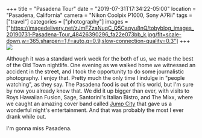+++
title = "Pasadena Tour"
date = "2019-07-31T17:34:22-05:00"
location = "Pasadena, California"
camera = "Nikon Coolpix P1000, Sony A7Rii"
tags = ["travel"]
categories = ["photography"]
images = ["https://imagedelivery.net/zJmFZzaNuqC_Q5Caqyu8nQ/tobyblog_images_20190731-Pasadena-Tour_48426390296_fa22e073bb_k.jpg/fit=scale-down,w=365,sharpen=1,f=auto,q=0.9,slow-connection-quality=0.3"]
+++
![](https://imagedelivery.net/zJmFZzaNuqC_Q5Caqyu8nQ/tobyblog_images_20190731-Pasadena-Tour_48426390296_fa22e073bb_k.jpg/fit=scale-down,w=780,sharpen=1,f=auto,q=0.9,slow-connection-quality=0.3)
<!--more-->

Although it was a standard work week for the both of us, we made the best of the Old Town nightlife. One evening as we walked home we witnessed an accident in the street, and I took the opportunity to do some journalistic photography. I enjoy that. Pretty much the only time I indulge in "people watching", as they say. The Pasadena food is out of this world, but I'm sure by now you already knew that. We did it up bigger than ever, with visits to Roys Hawaiian Fusion, Sage, Santorini's Italian Bistro, and The Mixx, where we caught an amazing cover band called [Jump City](http://jumpcity.rocks) that gave us a wonderful night's entertainment. And that was probably the most I ever drank while out.

I'm gonna miss Pasadena. 

<div id="mygallery">
<a class="swipebox" href="https://imagedelivery.net/zJmFZzaNuqC_Q5Caqyu8nQ/tobyblog_images_20190731-Pasadena-Tour_48426385116_0aedaef32c_k.jpg/fit=scale-down,w=1024,sharpen=1,f=auto,q=0.9,slow-connection-quality=0.3">
    <img alt="" src="https://imagedelivery.net/zJmFZzaNuqC_Q5Caqyu8nQ/tobyblog_images_20190731-Pasadena-Tour_48426385116_0aedaef32c_k.jpg/fit=scale-down,w=365,sharpen=1,f=auto,q=0.9,slow-connection-quality=0.3"></a>
<a class="swipebox" href="https://imagedelivery.net/zJmFZzaNuqC_Q5Caqyu8nQ/tobyblog_images_20190731-Pasadena-Tour_48426387631_8734ad9a27_k.jpg/fit=scale-down,w=1024,sharpen=1,f=auto,q=0.9,slow-connection-quality=0.3">
    <img alt="" src="https://imagedelivery.net/zJmFZzaNuqC_Q5Caqyu8nQ/tobyblog_images_20190731-Pasadena-Tour_48426387631_8734ad9a27_k.jpg/fit=scale-down,w=365,sharpen=1,f=auto,q=0.9,slow-connection-quality=0.3"></a>
<a class="swipebox" href="https://imagedelivery.net/zJmFZzaNuqC_Q5Caqyu8nQ/tobyblog_images_20190731-Pasadena-Tour_48426384711_6c3f68ccaf_k.jpg/fit=scale-down,w=1024,sharpen=1,f=auto,q=0.9,slow-connection-quality=0.3">
    <img alt="" src="https://imagedelivery.net/zJmFZzaNuqC_Q5Caqyu8nQ/tobyblog_images_20190731-Pasadena-Tour_48426384711_6c3f68ccaf_k.jpg/fit=scale-down,w=365,sharpen=1,f=auto,q=0.9,slow-connection-quality=0.3"></a>
<a class="swipebox" href="https://imagedelivery.net/zJmFZzaNuqC_Q5Caqyu8nQ/tobyblog_images_20190731-Pasadena-Tour_48426389536_f5430fa335_k.jpg/fit=scale-down,w=1024,sharpen=1,f=auto,q=0.9,slow-connection-quality=0.3">
    <img alt="" src="https://imagedelivery.net/zJmFZzaNuqC_Q5Caqyu8nQ/tobyblog_images_20190731-Pasadena-Tour_48426389536_f5430fa335_k.jpg/fit=scale-down,w=365,sharpen=1,f=auto,q=0.9,slow-connection-quality=0.3"></a>
<a class="swipebox" href="https://imagedelivery.net/zJmFZzaNuqC_Q5Caqyu8nQ/tobyblog_images_20190731-Pasadena-Tour_48426390596_be70e86a7b_k.jpg/fit=scale-down,w=1024,sharpen=1,f=auto,q=0.9,slow-connection-quality=0.3">
    <img alt="" src="https://imagedelivery.net/zJmFZzaNuqC_Q5Caqyu8nQ/tobyblog_images_20190731-Pasadena-Tour_48426390596_be70e86a7b_k.jpg/fit=scale-down,w=365,sharpen=1,f=auto,q=0.9,slow-connection-quality=0.3"></a>
<a class="swipebox" href="https://imagedelivery.net/zJmFZzaNuqC_Q5Caqyu8nQ/tobyblog_images_20190731-Pasadena-Tour_48426530792_919a833423_k.jpg/fit=scale-down,w=1024,sharpen=1,f=auto,q=0.9,slow-connection-quality=0.3">
    <img alt="" src="https://imagedelivery.net/zJmFZzaNuqC_Q5Caqyu8nQ/tobyblog_images_20190731-Pasadena-Tour_48426530792_919a833423_k.jpg/fit=scale-down,w=365,sharpen=1,f=auto,q=0.9,slow-connection-quality=0.3"></a>
<a class="swipebox" href="https://imagedelivery.net/zJmFZzaNuqC_Q5Caqyu8nQ/tobyblog_images_20190731-Pasadena-Tour_48426531002_d8e9fa3de1_k.jpg/fit=scale-down,w=1024,sharpen=1,f=auto,q=0.9,slow-connection-quality=0.3">
    <img alt="" src="https://imagedelivery.net/zJmFZzaNuqC_Q5Caqyu8nQ/tobyblog_images_20190731-Pasadena-Tour_48426531002_d8e9fa3de1_k.jpg/fit=scale-down,w=365,sharpen=1,f=auto,q=0.9,slow-connection-quality=0.3"></a>
<a class="swipebox" href="https://imagedelivery.net/zJmFZzaNuqC_Q5Caqyu8nQ/tobyblog_images_20190731-Pasadena-Tour_48426533122_06c515e302_k.jpg/fit=scale-down,w=1024,sharpen=1,f=auto,q=0.9,slow-connection-quality=0.3">
    <img alt="" src="https://imagedelivery.net/zJmFZzaNuqC_Q5Caqyu8nQ/tobyblog_images_20190731-Pasadena-Tour_48426533122_06c515e302_k.jpg/fit=scale-down,w=365,sharpen=1,f=auto,q=0.9,slow-connection-quality=0.3"></a>
<a class="swipebox" href="https://imagedelivery.net/zJmFZzaNuqC_Q5Caqyu8nQ/tobyblog_images_20190731-Pasadena-Tour_48426529247_1b753ad022_k.jpg/fit=scale-down,w=1024,sharpen=1,f=auto,q=0.9,slow-connection-quality=0.3">
    <img alt="" src="https://imagedelivery.net/zJmFZzaNuqC_Q5Caqyu8nQ/tobyblog_images_20190731-Pasadena-Tour_48426529247_1b753ad022_k.jpg/fit=scale-down,w=365,sharpen=1,f=auto,q=0.9,slow-connection-quality=0.3"></a>
<a class="swipebox" href="https://imagedelivery.net/zJmFZzaNuqC_Q5Caqyu8nQ/tobyblog_images_20190731-Pasadena-Tour_48426390166_4baa094cb1_k.jpg/fit=scale-down,w=1024,sharpen=1,f=auto,q=0.9,slow-connection-quality=0.3">
    <img alt="" src="https://imagedelivery.net/zJmFZzaNuqC_Q5Caqyu8nQ/tobyblog_images_20190731-Pasadena-Tour_48426390166_4baa094cb1_k.jpg/fit=scale-down,w=365,sharpen=1,f=auto,q=0.9,slow-connection-quality=0.3"></a>
<a class="swipebox" href="https://imagedelivery.net/zJmFZzaNuqC_Q5Caqyu8nQ/tobyblog_images_20190731-Pasadena-Tour_48426389271_8cb74a6a6d_k.jpg/fit=scale-down,w=1024,sharpen=1,f=auto,q=0.9,slow-connection-quality=0.3">
    <img alt="" src="https://imagedelivery.net/zJmFZzaNuqC_Q5Caqyu8nQ/tobyblog_images_20190731-Pasadena-Tour_48426389271_8cb74a6a6d_k.jpg/fit=scale-down,w=365,sharpen=1,f=auto,q=0.9,slow-connection-quality=0.3"></a>
<a class="swipebox" href="https://imagedelivery.net/zJmFZzaNuqC_Q5Caqyu8nQ/tobyblog_images_20190731-Pasadena-Tour_48426387206_b8cdfe301e_k.jpg/fit=scale-down,w=1024,sharpen=1,f=auto,q=0.9,slow-connection-quality=0.3">
    <img alt="" src="https://imagedelivery.net/zJmFZzaNuqC_Q5Caqyu8nQ/tobyblog_images_20190731-Pasadena-Tour_48426387206_b8cdfe301e_k.jpg/fit=scale-down,w=365,sharpen=1,f=auto,q=0.9,slow-connection-quality=0.3"></a>
<a class="swipebox" href="https://imagedelivery.net/zJmFZzaNuqC_Q5Caqyu8nQ/tobyblog_images_20190731-Pasadena-Tour_48426531317_931e0ea8c6_k.jpg/fit=scale-down,w=1024,sharpen=1,f=auto,q=0.9,slow-connection-quality=0.3">
    <img alt="" src="https://imagedelivery.net/zJmFZzaNuqC_Q5Caqyu8nQ/tobyblog_images_20190731-Pasadena-Tour_48426531317_931e0ea8c6_k.jpg/fit=scale-down,w=365,sharpen=1,f=auto,q=0.9,slow-connection-quality=0.3"></a>
<a class="swipebox" href="https://imagedelivery.net/zJmFZzaNuqC_Q5Caqyu8nQ/tobyblog_images_20190731-Pasadena-Tour_48426389076_d0c3282e20_k.jpg/fit=scale-down,w=1024,sharpen=1,f=auto,q=0.9,slow-connection-quality=0.3">
    <img alt="" src="https://imagedelivery.net/zJmFZzaNuqC_Q5Caqyu8nQ/tobyblog_images_20190731-Pasadena-Tour_48426389076_d0c3282e20_k.jpg/fit=scale-down,w=365,sharpen=1,f=auto,q=0.9,slow-connection-quality=0.3"></a>
<a class="swipebox" href="https://imagedelivery.net/zJmFZzaNuqC_Q5Caqyu8nQ/tobyblog_images_20190731-Pasadena-Tour_48426530017_638b5498b2_k.jpg/fit=scale-down,w=1024,sharpen=1,f=auto,q=0.9,slow-connection-quality=0.3">
    <img alt="" src="https://imagedelivery.net/zJmFZzaNuqC_Q5Caqyu8nQ/tobyblog_images_20190731-Pasadena-Tour_48426530017_638b5498b2_k.jpg/fit=scale-down,w=365,sharpen=1,f=auto,q=0.9,slow-connection-quality=0.3"></a>
<a class="swipebox" href="https://imagedelivery.net/zJmFZzaNuqC_Q5Caqyu8nQ/tobyblog_images_20190731-Pasadena-Tour_48426533512_21dc7a2fb8_k.jpg/fit=scale-down,w=1024,sharpen=1,f=auto,q=0.9,slow-connection-quality=0.3">
    <img alt="" src="https://imagedelivery.net/zJmFZzaNuqC_Q5Caqyu8nQ/tobyblog_images_20190731-Pasadena-Tour_48426533512_21dc7a2fb8_k.jpg/fit=scale-down,w=365,sharpen=1,f=auto,q=0.9,slow-connection-quality=0.3"></a>
<a class="swipebox" href="https://imagedelivery.net/zJmFZzaNuqC_Q5Caqyu8nQ/tobyblog_images_20190731-Pasadena-Tour_48426528032_64196ed8b9_k.jpg/fit=scale-down,w=1024,sharpen=1,f=auto,q=0.9,slow-connection-quality=0.3">
    <img alt="" src="https://imagedelivery.net/zJmFZzaNuqC_Q5Caqyu8nQ/tobyblog_images_20190731-Pasadena-Tour_48426528032_64196ed8b9_k.jpg/fit=scale-down,w=365,sharpen=1,f=auto,q=0.9,slow-connection-quality=0.3"></a>
<a class="swipebox" href="https://imagedelivery.net/zJmFZzaNuqC_Q5Caqyu8nQ/tobyblog_images_20190731-Pasadena-Tour_48426385766_4cfbb6f92c_k.jpg/fit=scale-down,w=1024,sharpen=1,f=auto,q=0.9,slow-connection-quality=0.3">
    <img alt="" src="https://imagedelivery.net/zJmFZzaNuqC_Q5Caqyu8nQ/tobyblog_images_20190731-Pasadena-Tour_48426385766_4cfbb6f92c_k.jpg/fit=scale-down,w=365,sharpen=1,f=auto,q=0.9,slow-connection-quality=0.3"></a>
<a class="swipebox" href="https://imagedelivery.net/zJmFZzaNuqC_Q5Caqyu8nQ/tobyblog_images_20190731-Pasadena-Tour_48426530507_56cbd30898_k.jpg/fit=scale-down,w=1024,sharpen=1,f=auto,q=0.9,slow-connection-quality=0.3">
    <img alt="" src="https://imagedelivery.net/zJmFZzaNuqC_Q5Caqyu8nQ/tobyblog_images_20190731-Pasadena-Tour_48426530507_56cbd30898_k.jpg/fit=scale-down,w=365,sharpen=1,f=auto,q=0.9,slow-connection-quality=0.3"></a>
<a class="swipebox" href="https://imagedelivery.net/zJmFZzaNuqC_Q5Caqyu8nQ/tobyblog_images_20190731-Pasadena-Tour_48426529537_3a43a8067f_k.jpg/fit=scale-down,w=1024,sharpen=1,f=auto,q=0.9,slow-connection-quality=0.3">
    <img alt="" src="https://imagedelivery.net/zJmFZzaNuqC_Q5Caqyu8nQ/tobyblog_images_20190731-Pasadena-Tour_48426529537_3a43a8067f_k.jpg/fit=scale-down,w=365,sharpen=1,f=auto,q=0.9,slow-connection-quality=0.3"></a>
<a class="swipebox" href="https://imagedelivery.net/zJmFZzaNuqC_Q5Caqyu8nQ/tobyblog_images_20190731-Pasadena-Tour_48426532377_26dca126fc_k.jpg/fit=scale-down,w=1024,sharpen=1,f=auto,q=0.9,slow-connection-quality=0.3">
    <img alt="" src="https://imagedelivery.net/zJmFZzaNuqC_Q5Caqyu8nQ/tobyblog_images_20190731-Pasadena-Tour_48426532377_26dca126fc_k.jpg/fit=scale-down,w=365,sharpen=1,f=auto,q=0.9,slow-connection-quality=0.3"></a>
<a class="swipebox" href="https://imagedelivery.net/zJmFZzaNuqC_Q5Caqyu8nQ/tobyblog_images_20190731-Pasadena-Tour_48426388886_8204c0118c_k.jpg/fit=scale-down,w=1024,sharpen=1,f=auto,q=0.9,slow-connection-quality=0.3">
    <img alt="" src="https://imagedelivery.net/zJmFZzaNuqC_Q5Caqyu8nQ/tobyblog_images_20190731-Pasadena-Tour_48426388886_8204c0118c_k.jpg/fit=scale-down,w=365,sharpen=1,f=auto,q=0.9,slow-connection-quality=0.3"></a>
<a class="swipebox" href="https://imagedelivery.net/zJmFZzaNuqC_Q5Caqyu8nQ/tobyblog_images_20190731-Pasadena-Tour_48426390011_331477b312_k.jpg/fit=scale-down,w=1024,sharpen=1,f=auto,q=0.9,slow-connection-quality=0.3">
    <img alt="" src="https://imagedelivery.net/zJmFZzaNuqC_Q5Caqyu8nQ/tobyblog_images_20190731-Pasadena-Tour_48426390011_331477b312_k.jpg/fit=scale-down,w=365,sharpen=1,f=auto,q=0.9,slow-connection-quality=0.3"></a>
<a class="swipebox" href="https://imagedelivery.net/zJmFZzaNuqC_Q5Caqyu8nQ/tobyblog_images_20190731-Pasadena-Tour_48426528667_7a345cda5b_k.jpg/fit=scale-down,w=1024,sharpen=1,f=auto,q=0.9,slow-connection-quality=0.3">
    <img alt="" src="https://imagedelivery.net/zJmFZzaNuqC_Q5Caqyu8nQ/tobyblog_images_20190731-Pasadena-Tour_48426528667_7a345cda5b_k.jpg/fit=scale-down,w=365,sharpen=1,f=auto,q=0.9,slow-connection-quality=0.3"></a>
<a class="swipebox" href="https://imagedelivery.net/zJmFZzaNuqC_Q5Caqyu8nQ/tobyblog_images_20190731-Pasadena-Tour_48426528977_16d4b59f79_k.jpg/fit=scale-down,w=1024,sharpen=1,f=auto,q=0.9,slow-connection-quality=0.3">
    <img alt="" src="https://imagedelivery.net/zJmFZzaNuqC_Q5Caqyu8nQ/tobyblog_images_20190731-Pasadena-Tour_48426528977_16d4b59f79_k.jpg/fit=scale-down,w=365,sharpen=1,f=auto,q=0.9,slow-connection-quality=0.3"></a></div>
